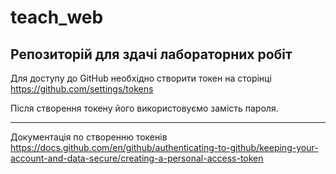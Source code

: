 # teach_web


## Репозиторій для здачі лабораторних робіт



Для доступу до GitHub необхідно створити токен на сторінці https://github.com/settings/tokens



Після створення токену його використовуємо замість пароля.



---

Документація по створенню токенів https://docs.github.com/en/github/authenticating-to-github/keeping-your-account-and-data-secure/creating-a-personal-access-token
